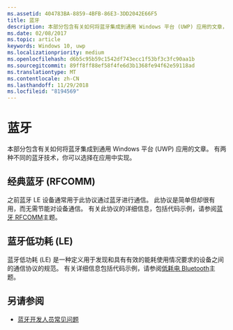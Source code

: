 ```yaml
---
ms.assetid: 404783BA-8859-4BFB-86E3-3DD2042E66F5
title: 蓝牙
description: 本部分包含有关如何将蓝牙集成到通用 Windows 平台 (UWP) 应用的文章，包括如何使用 RFCOMM、GATT 和低功耗 (LE) 广告。
ms.date: 02/08/2017
ms.topic: article
keywords: Windows 10, uwp
ms.localizationpriority: medium
ms.openlocfilehash: d6b5c95b59c1542df743ecc1f53bf3c3fc90aa1b
ms.sourcegitcommit: 89ff8ff88ef58f4fe6d3b1368fe94f62e59118ad
ms.translationtype: MT
ms.contentlocale: zh-CN
ms.lasthandoff: 11/29/2018
ms.locfileid: "8194569"
---
```

# <a name="bluetooth"></a>蓝牙
本部分包含有关如何将蓝牙集成到通用 Windows 平台 (UWP) 应用的文章。 有两种不同的蓝牙技术，你可以选择在应用中实现。

## <a name="classic-bluetooth-rfcomm"></a>经典蓝牙 (RFCOMM)
之前蓝牙 LE 设备通常用于此协议通过蓝牙进行通信。 此协议是简单但却很有用，而无需节能对设备通信。 有关此协议的详细信息，包括代码示例，请参阅[蓝牙 RFCOMM](send-or-receive-files-with-rfcomm.md)主题。

## <a name="bluetooth-low-energy-le"></a>蓝牙低功耗 (LE)
蓝牙低功耗 (LE) 是一种定义用于发现和具有有效的能耗使用情况要求的设备之间的通信协议的规范。 有关详细信息包括代码示例，请参阅[低耗电 Bluetooth](bluetooth-low-energy-overview.md)主题。

## <a name="see-also"></a>另请参阅
- [蓝牙开发人员常见问题](bluetooth-dev-faq.md)